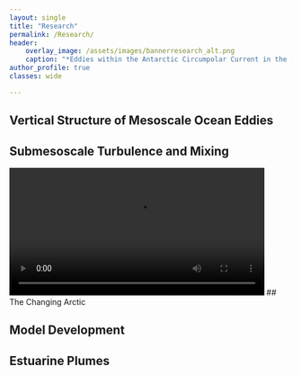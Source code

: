 ```yaml
---
layout: single
title: "Research"
permalink: /Research/
header:
    overlay_image: /assets/images/bannerresearch_alt.png
    caption: "*Eddies within the Antarctic Circumpolar Current in the [NeverWorld2](https://egusphere.copernicus.org/preprints/2022/egusphere-2022-186/#:~:text=The%20model%20hierarchy%20(NeverWorld2)%20is,adiabatic%20layered%20mode%20of%20MOM6.) model.*"
author_profile: true
classes: wide

---
```

## Vertical Structure of Mesoscale Ocean Eddies
## Submesoscale Turbulence and Mixing
<video width="90%" height="auto" max-height="100%" controls="controls">
  <source src="/assets/images/SIoverflow.mp4" type="video/mp4">
</video>
## The Changing Arctic

## Model Development

## Estuarine Plumes

